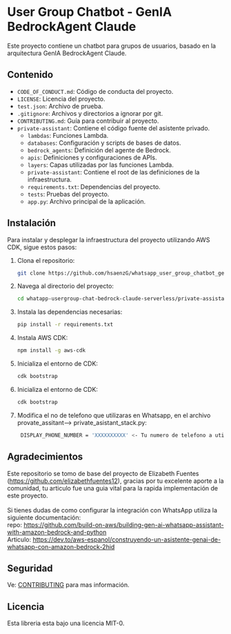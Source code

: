 # User Group Chatbot - GenIA BedrockAgent Claude

Este proyecto contiene un chatbot para grupos de usuarios, basado en la arquitectura GenIA BedrockAgent Claude.

## Contenido

- `CODE_OF_CONDUCT.md`: Código de conducta del proyecto.
- `LICENSE`: Licencia del proyecto.
- `test.json`: Archivo de prueba.
- `.gitignore`: Archivos y directorios a ignorar por git.
- `CONTRIBUTING.md`: Guía para contribuir al proyecto.
- `private-assistant`: Contiene el código fuente del asistente privado.
  - `lambdas`: Funciones Lambda.
  - `databases`: Configuración y scripts de bases de datos.
  - `bedrock_agents`: Definición del agente de Bedrock.
  - `apis`: Definiciones y configuraciones de APIs.
  - `layers`: Capas utilizadas por las funciones Lambda.
  - `private-assistant`: Contiene el root de las definiciones de la infraestructura.
  - `requirements.txt`: Dependencias del proyecto.
  - `tests`: Pruebas del proyecto.
  - `app.py`: Archivo principal de la aplicación.

## Instalación

Para instalar y desplegar la infraestructura del proyecto utilizando AWS CDK, sigue estos pasos:

1. Clona el repositorio:
   ```sh
   git clone https://github.com/hsaenzG/whatsapp_user_group_chatbot_genia_bedrock_agent_claude_serverless.git
   ```
2. Navega al directorio del proyecto:
   ```sh
   cd whatapp-usergroup-chat-bedrock-claude-serverless/private-assistant
   ```
3. Instala las dependencias necesarias:
   ```sh
   pip install -r requirements.txt
   ```
4. Instala AWS CDK:
   ```sh
   npm install -g aws-cdk
   ```
5. Inicializa el entorno de CDK:
   ```sh
   cdk bootstrap
   ```
6. Inicializa el entorno de CDK:
   ```sh
   cdk bootstrap
   ```
7. Modifica el no de telefono que utilizaras en Whatsapp, en el archivo provate_assitant--> private_asistant_stack.py:
   ```sh
    DISPLAY_PHONE_NUMBER = 'XXXXXXXXXX' <- Tu numero de telefono a utilizar 
   ```
## Agradecimientos
   Este repositorio se tomo de base del proyecto de Elizabeth Fuentes (https://github.com/elizabethfuentes12), gracias por tu excelente aporte a la comunidad, tu articulo fue una guia vital para la rapida implementación de este proyecto.  
    <br/> Si tienes dudas de como configurar la integración con WhatsApp utiliza la siguiente documentación:
    <br/>repo: https://github.com/build-on-aws/building-gen-ai-whatsapp-assistant-with-amazon-bedrock-and-python
    <br/>Articulo: https://dev.to/aws-espanol/construyendo-un-asistente-genai-de-whatsapp-con-amazon-bedrock-2hid

## Seguridad

Ve: [CONTRIBUTING](CONTRIBUTING.md#security-issue-notifications) para mas información.

## Licencia

Esta libreria esta bajo una licencia MIT-0. 
